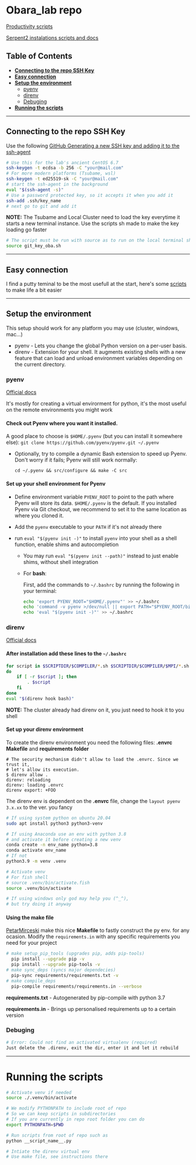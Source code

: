 # Obara_lab repo
[Productivity scripts](https://github.com/ObaraOrg/obara_lab/blob/main/05_productivity_scripts/scripts.md)

[Serpent2 instalations scripts and docs]()

## Table of Contents
* **[Connecting to the repo SSH Key](#connecting-to-the-repo-ssh-key)**
* **[Easy connection](#easy-connection)**
* **[Setup the environment](#setup-the-environment)**
  * [pyenv](#pyenv)
  * [direnv](#direnv)
  * [Debuging](#debuging)
* **[Running the scripts](#running-the-scripts)**
   
----

## Connecting to the repo SSH Key

Use the following [GitHub Generating a new SSH key and adding it to the ssh-agent](https://docs.github.com/en/enterprise-server@3.6/authentication/connecting-to-github-with-ssh/generating-a-new-ssh-key-and-adding-it-to-the-ssh-agent)
``` sh
# Use this for the lab's ancient CentOS 6.7 
ssh-keygen -t ecdsa -b 256 -C "your@mail.com"
# For more modern platforms (Tsubame, wsl)
ssh-keygen -t ed25519-sk -C "your@mail.com"
# start the ssh-agent in the background
eval "$(ssh-agent -s)"
# Use a password protected key, so it accepts it when you add it
ssh-add .ssh/key_name
# next go to git and add it 
```

**NOTE:** The Tsubame and Local Cluster need to load the key everytime it starts a new terminal instance.
Use the scripts sh made to make the key loading go faster
``` sh
# The script must be run with source as to run on the local terminal shell 
source git_key_oba.sh
```

----

## Easy connection
I find a putty teminal to be the most usefull at the start, here's some [scripts](https://github.com/ObaraOrg/obara_lab/tree/main/05_productivity_scripts/02_putty_terminal_script) to make life a bit easier

----

## Setup the environment
This setup should work for any platform you may use (cluster, windows, mac...)
- pyenv - Lets you change the global Python version on a per-user basis.
- direnv - Extension for your shell. It augments existing shells with a new feature that can load and unload environment variables depending on the current directory.


### pyenv
[Official docs](https://github.com/pyenv/pyenv)

It's mostly for creating a virtual envirorment for python, it's the most useful on the remote environments you might work

#### Check out Pyenv where you want it installed.
   A good place to choose is `$HOME/.pyenv` (but you can install it somewhere else):
    ```
    git clone https://github.com/pyenv/pyenv.git ~/.pyenv
    ```
*  Optionally, try to compile a dynamic Bash extension to speed up Pyenv. Don't
   worry if it fails; Pyenv will still work normally:
    ```
    cd ~/.pyenv && src/configure && make -C src
    ```

#### Set up your shell environment for Pyenv
* Define environment variable `PYENV_ROOT` to point to the path where
  Pyenv will store its data. `$HOME/.pyenv` is the default.
  If you installed Pyenv via Git checkout, we recommend
  to set it to the same location as where you cloned it.
* Add the `pyenv` executable to your `PATH` if it's not already there
* run `eval "$(pyenv init -)"` to install `pyenv` into your shell as a shell function, enable shims and autocompletion
  * You may run `eval "$(pyenv init --path)"` instead to just enable shims, without shell integration

  - For **bash**:
    
    First, add the commands to `~/.bashrc` by running the following in your terminal:

    ~~~ bash
    echo 'export PYENV_ROOT="$HOME/.pyenv"' >> ~/.bashrc
    echo 'command -v pyenv >/dev/null || export PATH="$PYENV_ROOT/bin:$PATH"' >> ~/.bashrc
    echo 'eval "$(pyenv init -)"' >> ~/.bashrc
    ~~~

### direnv
[Official docs](https://github.com/direnv/direnv)

#### After installation add these lines to the `~/.bashrc` 
```sh
for script in $SCRIPTDIR/$COMPILER/*.sh $SCRIPTDIR/$COMPILER/$MPI/*.sh $SCRIPTDIR/*.sh
do
	if [ -r $script ]; then
		. $script
	fi
done
eval "$(direnv hook bash)"
```
**NOTE:** The cluster already had direnv on it, you just need to hook it to you shell

#### Set up your direnv envirorment
To create the direnv environment you need the following files: **.envrc Makefile** and **requirements folder**

```shell
# The security mechanism didn't allow to load the .envrc. Since we trust it,
# let's allow its execution.
$ direnv allow .
direnv: reloading
direnv: loading .envrc
direnv export: +FOO
```
The direnv env is dependent on the **.envrc** file, change the `layout pyenv 3.x.xx` to the ver. you fancy

```sh
# If using system python on ubuntu 20.04
sudo apt install python3 python3-venv

# If using Anaconda use an env with python 3.8
# and activate it before creating a new venv
conda create -n env_name python=3.8
conda activate env_name
# If not 
python3.9 -m venv .venv

# Activate venv
# For fish shell
# source .venv/bin/activate.fish
source .venv/bin/activate

# If using windows only god may help you (^_^),
# but try doing it anyway
```

#### Using the make file
[PetarMirceski](https://github.com/PetarMirceski) make this nice **Makefile** to fastly construct the py env. for any ocasion. Modify the `requirements.in` with any specific requirements you need for your project

```sh
# make setup_pip_tools (upgrades pip, adds pip-tools) 
  pip install --upgrade pip -v
  pip install --upgrade pip-tools -v
# make sync_deps (syncs major dependecies)
  pip-sync requirements/requirements.txt -v
# make compile_deps
  pip-compile requirements/requirements.in --verbose
```
**requirements.txt** - Autogenerated by pip-compile with python 3.7 

**requirements.in** - Brings up personalised requirements up to a certain version

### Debuging
```sh
# Error: Could not find an activated virtualenv (required)
Just delete the .direnv, exit the dir, enter it and let it rebuild
```


----

# Running the scripts

``` sh
# Activate venv if needed
source ./.venv/bin/activate

# We modify PYTHONPATH to include root of repo
# So we can keep scripts in subdirectories
# If you are currently in repo root folder you can do
export PYTHONPATH=$PWD

# Run scripts from root of repo such as
python __script_name__.py

# Intiate the direnv virtual env
# Use make file, see instructions there
```

